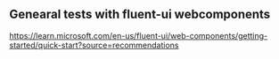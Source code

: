 ## Genearal tests with fluent-ui webcomponents
https://learn.microsoft.com/en-us/fluent-ui/web-components/getting-started/quick-start?source=recommendations
